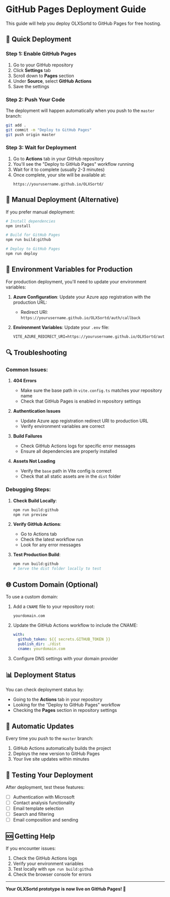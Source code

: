 # GitHub Pages Deployment Guide

This guide will help you deploy OLXSortd to GitHub Pages for free hosting.

## 🚀 Quick Deployment

### Step 1: Enable GitHub Pages

1. Go to your GitHub repository
2. Click **Settings** tab
3. Scroll down to **Pages** section
4. Under **Source**, select **GitHub Actions**
5. Save the settings

### Step 2: Push Your Code

The deployment will happen automatically when you push to the `master` branch:

```bash
git add .
git commit -m "Deploy to GitHub Pages"
git push origin master
```

### Step 3: Wait for Deployment

1. Go to **Actions** tab in your GitHub repository
2. You'll see the "Deploy to GitHub Pages" workflow running
3. Wait for it to complete (usually 2-3 minutes)
4. Once complete, your site will be available at:
   ```
   https://yourusername.github.io/OLXSortd/
   ```

## 🔧 Manual Deployment (Alternative)

If you prefer manual deployment:

```bash
# Install dependencies
npm install

# Build for GitHub Pages
npm run build:github

# Deploy to GitHub Pages
npm run deploy
```

## 📝 Environment Variables for Production

For production deployment, you'll need to update your environment variables:

1. **Azure Configuration**: Update your Azure app registration with the production URL:
   - Redirect URI: `https://yourusername.github.io/OLXSortd/auth/callback`

2. **Environment Variables**: Update your `.env` file:
   ```env
   VITE_AZURE_REDIRECT_URI=https://yourusername.github.io/OLXSortd/auth/callback
   ```

## 🔍 Troubleshooting

### Common Issues:

1. **404 Errors**
   - Make sure the base path in `vite.config.ts` matches your repository name
   - Check that GitHub Pages is enabled in repository settings

2. **Authentication Issues**
   - Update Azure app registration redirect URI to production URL
   - Verify environment variables are correct

3. **Build Failures**
   - Check GitHub Actions logs for specific error messages
   - Ensure all dependencies are properly installed

4. **Assets Not Loading**
   - Verify the `base` path in Vite config is correct
   - Check that all static assets are in the `dist` folder

### Debugging Steps:

1. **Check Build Locally**:
   ```bash
   npm run build:github
   npm run preview
   ```

2. **Verify GitHub Actions**:
   - Go to Actions tab
   - Check the latest workflow run
   - Look for any error messages

3. **Test Production Build**:
   ```bash
   npm run build:github
   # Serve the dist folder locally to test
   ```

## 🌐 Custom Domain (Optional)

To use a custom domain:

1. Add a `CNAME` file to your repository root:
   ```
   yourdomain.com
   ```

2. Update the GitHub Actions workflow to include the CNAME:
   ```yaml
   with:
     github_token: ${{ secrets.GITHUB_TOKEN }}
     publish_dir: ./dist
     cname: yourdomain.com
   ```

3. Configure DNS settings with your domain provider

## 📊 Deployment Status

You can check deployment status by:
- Going to the **Actions** tab in your repository
- Looking for the "Deploy to GitHub Pages" workflow
- Checking the **Pages** section in repository settings

## 🔄 Automatic Updates

Every time you push to the `master` branch:
1. GitHub Actions automatically builds the project
2. Deploys the new version to GitHub Pages
3. Your live site updates within minutes

## 📱 Testing Your Deployment

After deployment, test these features:
- [ ] Authentication with Microsoft
- [ ] Contact analysis functionality
- [ ] Email template selection
- [ ] Search and filtering
- [ ] Email composition and sending

## 🆘 Getting Help

If you encounter issues:
1. Check the GitHub Actions logs
2. Verify your environment variables
3. Test locally with `npm run build:github`
4. Check the browser console for errors

---

**Your OLXSortd prototype is now live on GitHub Pages! 🎉**
